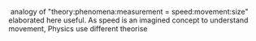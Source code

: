  analogy of "theory:phenomena:measurement = speed:movement:size" elaborated here useful. As speed is an imagined concept to understand movement, Physics use different theorise